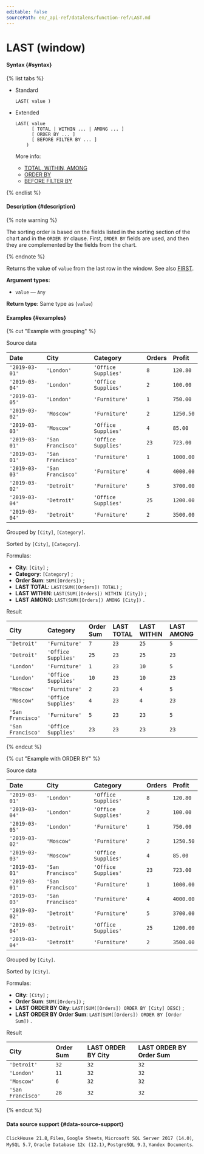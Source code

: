 ```yaml
---
editable: false
sourcePath: en/_api-ref/datalens/function-ref/LAST.md
---
```


# LAST (window)



#### Syntax {#syntax}

{% list tabs %}

- Standard

  ```
  LAST( value )
  ```

- Extended

  ```
  LAST( value
        [ TOTAL | WITHIN ... | AMONG ... ]
        [ ORDER BY ... ]
        [ BEFORE FILTER BY ... ]
      )
  ```

  More info:
  - [TOTAL, WITHIN, AMONG](window-functions.md#syntax-grouping)
  - [ORDER BY](window-functions.md#syntax-order-by)
  - [BEFORE FILTER BY](window-functions.md#syntax-before-filter-by)

{% endlist %}

#### Description {#description}

{% note warning %}

The sorting order is based on the fields listed in the sorting section of the chart and in the `ORDER BY` clause. First, `ORDER BY` fields are used, and then they are complemented by the fields from the chart.

{% endnote %}

Returns the value of `value` from the last row in the window. See also [FIRST](FIRST.md).

**Argument types:**
- `value` — `Any`


**Return type**: Same type as (`value`)

#### Examples {#examples}

{% cut "Example with grouping" %}


Source data

| **Date**       | **City**          | **Category**        | **Orders**   | **Profit**   |
|:---------------|:------------------|:--------------------|:-------------|:-------------|
| `'2019-03-01'` | `'London'`        | `'Office Supplies'` | `8`          | `120.80`     |
| `'2019-03-04'` | `'London'`        | `'Office Supplies'` | `2`          | `100.00`     |
| `'2019-03-05'` | `'London'`        | `'Furniture'`       | `1`          | `750.00`     |
| `'2019-03-02'` | `'Moscow'`        | `'Furniture'`       | `2`          | `1250.50`    |
| `'2019-03-03'` | `'Moscow'`        | `'Office Supplies'` | `4`          | `85.00`      |
| `'2019-03-01'` | `'San Francisco'` | `'Office Supplies'` | `23`         | `723.00`     |
| `'2019-03-01'` | `'San Francisco'` | `'Furniture'`       | `1`          | `1000.00`    |
| `'2019-03-03'` | `'San Francisco'` | `'Furniture'`       | `4`          | `4000.00`    |
| `'2019-03-02'` | `'Detroit'`       | `'Furniture'`       | `5`          | `3700.00`    |
| `'2019-03-04'` | `'Detroit'`       | `'Office Supplies'` | `25`         | `1200.00`    |
| `'2019-03-04'` | `'Detroit'`       | `'Furniture'`       | `2`          | `3500.00`    |

Grouped by `[City]`, `[Category]`.

Sorted by `[City]`, `[Category]`.

Formulas:

- **City**: `[City]` ;
- **Category**: `[Category]` ;
- **Order Sum**: `SUM([Orders])` ;
- **LAST TOTAL**: `LAST(SUM([Orders]) TOTAL)` ;
- **LAST WITHIN**: `LAST(SUM([Orders]) WITHIN [City])` ;
- **LAST AMONG**: `LAST(SUM([Orders]) AMONG [City])` .


Result

| **City**          | **Category**        | **Order Sum**   | **LAST TOTAL**   | **LAST WITHIN**   | **LAST AMONG**   |
|:------------------|:--------------------|:----------------|:-----------------|:------------------|:-----------------|
| `'Detroit'`       | `'Furniture'`       | `7`             | `23`             | `25`              | `5`              |
| `'Detroit'`       | `'Office Supplies'` | `25`            | `23`             | `25`              | `23`             |
| `'London'`        | `'Furniture'`       | `1`             | `23`             | `10`              | `5`              |
| `'London'`        | `'Office Supplies'` | `10`            | `23`             | `10`              | `23`             |
| `'Moscow'`        | `'Furniture'`       | `2`             | `23`             | `4`               | `5`              |
| `'Moscow'`        | `'Office Supplies'` | `4`             | `23`             | `4`               | `23`             |
| `'San Francisco'` | `'Furniture'`       | `5`             | `23`             | `23`              | `5`              |
| `'San Francisco'` | `'Office Supplies'` | `23`            | `23`             | `23`              | `23`             |

{% endcut %}

{% cut "Example with ORDER BY" %}


Source data

| **Date**       | **City**          | **Category**        | **Orders**   | **Profit**   |
|:---------------|:------------------|:--------------------|:-------------|:-------------|
| `'2019-03-01'` | `'London'`        | `'Office Supplies'` | `8`          | `120.80`     |
| `'2019-03-04'` | `'London'`        | `'Office Supplies'` | `2`          | `100.00`     |
| `'2019-03-05'` | `'London'`        | `'Furniture'`       | `1`          | `750.00`     |
| `'2019-03-02'` | `'Moscow'`        | `'Furniture'`       | `2`          | `1250.50`    |
| `'2019-03-03'` | `'Moscow'`        | `'Office Supplies'` | `4`          | `85.00`      |
| `'2019-03-01'` | `'San Francisco'` | `'Office Supplies'` | `23`         | `723.00`     |
| `'2019-03-01'` | `'San Francisco'` | `'Furniture'`       | `1`          | `1000.00`    |
| `'2019-03-03'` | `'San Francisco'` | `'Furniture'`       | `4`          | `4000.00`    |
| `'2019-03-02'` | `'Detroit'`       | `'Furniture'`       | `5`          | `3700.00`    |
| `'2019-03-04'` | `'Detroit'`       | `'Office Supplies'` | `25`         | `1200.00`    |
| `'2019-03-04'` | `'Detroit'`       | `'Furniture'`       | `2`          | `3500.00`    |

Grouped by `[City]`.

Sorted by `[City]`.

Formulas:

- **City**: `[City]` ;
- **Order Sum**: `SUM([Orders])` ;
- **LAST ORDER BY City**: `LAST(SUM([Orders]) ORDER BY [City] DESC)` ;
- **LAST ORDER BY Order Sum**: `LAST(SUM([Orders]) ORDER BY [Order Sum])` .


Result

| **City**          | **Order Sum**   | **LAST ORDER BY City**   | **LAST ORDER BY Order Sum**   |
|:------------------|:----------------|:-------------------------|:------------------------------|
| `'Detroit'`       | `32`            | `32`                     | `32`                          |
| `'London'`        | `11`            | `32`                     | `32`                          |
| `'Moscow'`        | `6`             | `32`                     | `32`                          |
| `'San Francisco'` | `28`            | `32`                     | `32`                          |

{% endcut %}


#### Data source support {#data-source-support}

`ClickHouse 21.8`, `Files`, `Google Sheets`, `Microsoft SQL Server 2017 (14.0)`, `MySQL 5.7`, `Oracle Database 12c (12.1)`, `PostgreSQL 9.3`, `Yandex Documents`.
